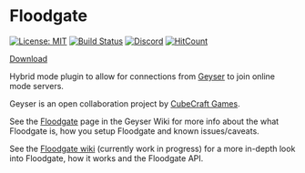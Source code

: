 # Floodgate

[![License: MIT](https://img.shields.io/badge/license-MIT-blue.svg)](LICENSE)
[![Build Status](https://ci.opencollab.dev/job/GeyserMC/job/Floodgate/job/master/badge/icon)](https://ci.opencollab.dev/job/GeyserMC/job/Floodgate/job/master/)
[![Discord](https://img.shields.io/discord/613163671870242838.svg?color=%237289da&label=discord)](http://discord.geysermc.org/)
[![HitCount](https://hits.dwyl.com/GeyserMC/Floodgate.svg)](http://hits.dwyl.com/GeyserMC/Floodgate)

[Download](https://ci.opencollab.dev/job/GeyserMC/job/Floodgate/job/master/)

Hybrid mode plugin to allow for connections from [Geyser](https://github.com/GeyserMC/Geyser) to join online mode servers.

Geyser is an open collaboration project by [CubeCraft Games](https://cubecraft.net).

See the [Floodgate](https://github.com/GeyserMC/Geyser/wiki/Floodgate) page in the Geyser Wiki for more info about the what Floodgate is, how you setup Floodgate and known issues/caveats.

See the [Floodgate wiki](https://github.com/GeyserMC/Floodgate/wiki) (currently work in progress) for a more in-depth look into Floodgate, how it works and the Floodgate API.
